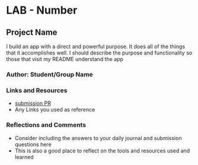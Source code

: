 # LAB - Number

## Project Name

I build an app with a direct and powerful purpose. It does all of the things that it accomplishes well. I should describe the purpose and functionality so those that visit my README understand the app

### Author: Student/Group Name

### Links and Resources

* [submission PR](http://xyz.com)
* Any Links you used as reference

### Reflections and Comments

* Consider including the answers to your daily journal and submission questions here
* This is also a good place to reflect on the tools and resources used and learned
